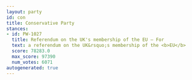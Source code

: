 ```yaml
---
layout: party
id: con
title: Conservative Party
stances:
- id: PW-1027
  title: Referendum on the UK's membership of the EU — For
  text: a referendum on the UK&rsquo;s membership of the <b>EU</b>
  score: 78283.0
  max_score: 97390
  num_votes: 6071
autogenerated: true
---
```

